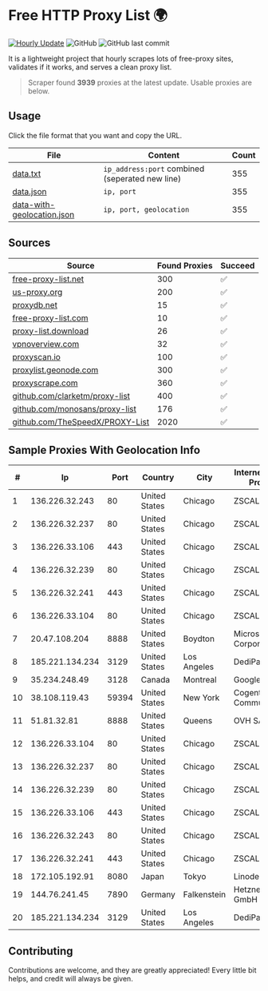 
# Free HTTP Proxy List 🌍

[![Hourly Update](https://github.com/mertguvencli/http-proxy-list/actions/workflows/main.yml/badge.svg?branch=main)](https://github.com/mertguvencli/http-proxy-list/actions/workflows/main.yml)
![GitHub](https://img.shields.io/github/license/mertguvencli/http-proxy-list)
![GitHub last commit](https://img.shields.io/github/last-commit/mertguvencli/http-proxy-list)

It is a lightweight project that hourly scrapes lots of free-proxy sites, validates if it works, and serves a clean proxy list.


> Scraper found **3939** proxies at the latest update. Usable proxies are below.

## Usage

Click the file format that you want and copy the URL.


|File|Content|Count|
|----|-------|-----|
|[data.txt](https://raw.githubusercontent.com/mertguvencli/http-proxy-list/main/proxy-list/data.txt)|`ip_address:port` combined (seperated new line)|355|
|[data.json](https://raw.githubusercontent.com/mertguvencli/http-proxy-list/main/proxy-list/data.json)|`ip, port`|355|
|[data-with-geolocation.json](https://raw.githubusercontent.com/mertguvencli/http-proxy-list/main/proxy-list/data-with-geolocation.json)|`ip, port, geolocation`|355|

## Sources

|Source|Found Proxies|Succeed|
|------|-------------|-------|
|[free-proxy-list.net](https://free-proxy-list.net)|300|✅|
|[us-proxy.org](https://www.us-proxy.org)|200|✅|
|[proxydb.net](http://proxydb.net)|15|✅|
|[free-proxy-list.com](https://free-proxy-list.com/?page=&port=&type%5B%5D=http&type%5B%5D=https&up_time=0&search=Search)|10|✅|
|[proxy-list.download](https://www.proxy-list.download/HTTP)|26|✅|
|[vpnoverview.com](https://vpnoverview.com/privacy/anonymous-browsing/free-proxy-servers)|32|✅|
|[proxyscan.io](https://www.proxyscan.io)|100|✅|
|[proxylist.geonode.com](https://proxylist.geonode.com/api/proxy-list?limit=300&page=1&sort_by=lastChecked&sort_type=desc&protocols=http,https)|300|✅|
|[proxyscrape.com](https://api.proxyscrape.com/v2/?request=displayproxies&protocol=http&timeout=10000&country=all&ssl=all&anonymity=all)|360|✅|
|[github.com/clarketm/proxy-list](https://raw.githubusercontent.com/clarketm/proxy-list/master/proxy-list-raw.txt)|400|✅|
|[github.com/monosans/proxy-list](https://raw.githubusercontent.com/monosans/proxy-list/main/proxies/http.txt)|176|✅|
|[github.com/TheSpeedX/PROXY-List](https://raw.githubusercontent.com/TheSpeedX/PROXY-List/master/http.txt)|2020|✅|


## Sample Proxies With Geolocation Info

|#|Ip|Port|Country|City|Internet Service Provider|
|-|--|----|-------|----|-------------------------|
|1|136.226.32.243|80|United States|Chicago|ZSCALER, INC.|
|2|136.226.32.237|80|United States|Chicago|ZSCALER, INC.|
|3|136.226.33.106|443|United States|Chicago|ZSCALER, INC.|
|4|136.226.32.239|80|United States|Chicago|ZSCALER, INC.|
|5|136.226.32.241|443|United States|Chicago|ZSCALER, INC.|
|6|136.226.33.104|80|United States|Chicago|ZSCALER, INC.|
|7|20.47.108.204|8888|United States|Boydton|Microsoft Corporation|
|8|185.221.134.234|3129|United States|Los Angeles|DediPath|
|9|35.234.248.49|3128|Canada|Montreal|Google LLC|
|10|38.108.119.43|59394|United States|New York|Cogent Communications|
|11|51.81.32.81|8888|United States|Queens|OVH SAS|
|12|136.226.33.104|80|United States|Chicago|ZSCALER, INC.|
|13|136.226.32.237|80|United States|Chicago|ZSCALER, INC.|
|14|136.226.32.239|80|United States|Chicago|ZSCALER, INC.|
|15|136.226.33.106|443|United States|Chicago|ZSCALER, INC.|
|16|136.226.32.243|80|United States|Chicago|ZSCALER, INC.|
|17|136.226.32.241|443|United States|Chicago|ZSCALER, INC.|
|18|172.105.192.91|8080|Japan|Tokyo|Linode, LLC|
|19|144.76.241.45|7890|Germany|Falkenstein|Hetzner Online GmbH|
|20|185.221.134.234|3129|United States|Los Angeles|DediPath|



## Contributing

Contributions are welcome, and they are greatly appreciated! Every
little bit helps, and credit will always be given.

